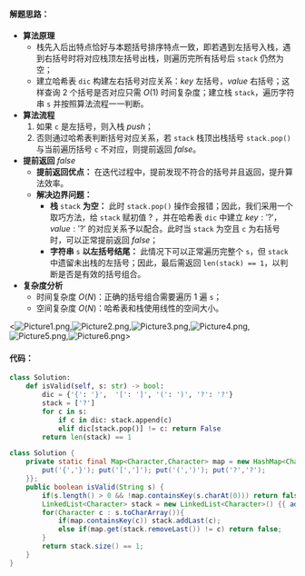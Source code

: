#### 解题思路：
 
- **算法原理** 
    - 栈先入后出特点恰好与本题括号排序特点一致，即若遇到左括号入栈，遇到右括号时将对应栈顶左括号出栈，则遍历完所有括号后 `stack` 仍然为空；
    - 建立哈希表 `dic` 构建左右括号对应关系：$key$ 左括号，$value$ 右括号；这样查询 $2$ 个括号是否对应只需 $O(1)$ 时间复杂度；建立栈 `stack`，遍历字符串 `s` 并按照算法流程一一判断。
- **算法流程**
    1. 如果 `c` 是左括号，则入栈 $push$；
    2. 否则通过哈希表判断括号对应关系，若 `stack` 栈顶出栈括号 `stack.pop()` 与当前遍历括号 `c` 不对应，则提前返回 $false$。
- **提前返回** $false$
    - **提前返回优点：** 在迭代过程中，提前发现不符合的括号并且返回，提升算法效率。
    - **解决边界问题：**
        - **栈** `stack` **为空：** 此时 `stack.pop()` 操作会报错；因此，我们采用一个取巧方法，给 `stack` 赋初值 $?$ ，并在哈希表 `dic` 中建立 $key: '?'，value:'?'$ 的对应关系予以配合。此时当 `stack` 为空且 `c` 为右括号时，可以正常提前返回 $false$；
        - **字符串** `s` **以左括号结尾：** 此情况下可以正常遍历完整个 `s`，但 `stack` 中遗留未出栈的左括号；因此，最后需返回 `len(stack) == 1`，以判断是否是有效的括号组合。
- **复杂度分析**
    - 时间复杂度 $O(N)$：正确的括号组合需要遍历 $1$ 遍 `s`；
    - 空间复杂度 $O(N)$：哈希表和栈使用线性的空间大小。

<![Picture1.png](https://pic.leetcode-cn.com/91ed1b06b593e0b7a2ddb967cf20077ad3c815826dfa602bf20c9214ec3cb466-Picture1.png),![Picture2.png](https://pic.leetcode-cn.com/829aae155c20fed4ce43a1bba2077bb46979a08e842b98f1f97f183a1016afee-Picture2.png),![Picture3.png](https://pic.leetcode-cn.com/5456814fa5b10a5e859996daaf2f6b56287af368134d8b04dce820612f2c4608-Picture3.png),![Picture4.png](https://pic.leetcode-cn.com/e782bcb808af96146e730f32feffabc7e224df847d9ff541d25171994748f243-Picture4.png),![Picture5.png](https://pic.leetcode-cn.com/bc514b643a0769c23b6a4ce86f8bb8207cee71c4b5aa41350f269b52b317256f-Picture5.png),![Picture6.png](https://pic.leetcode-cn.com/1e5dd507b6a41a3e5ce1d9fc50f9c78a4cd8845ae6a8ec1c5146190abd97dfe4-Picture6.png)>

#### 代码：

```Python []
class Solution:
    def isValid(self, s: str) -> bool:
        dic = {'{': '}',  '[': ']', '(': ')', '?': '?'}
        stack = ['?']
        for c in s:
            if c in dic: stack.append(c)
            elif dic[stack.pop()] != c: return False 
        return len(stack) == 1
```

```Java []
class Solution {
    private static final Map<Character,Character> map = new HashMap<Character,Character>(){{
        put('{','}'); put('[',']'); put('(',')'); put('?','?');
    }};
    public boolean isValid(String s) {
        if(s.length() > 0 && !map.containsKey(s.charAt(0))) return false;
        LinkedList<Character> stack = new LinkedList<Character>() {{ add('?'); }};
        for(Character c : s.toCharArray()){
            if(map.containsKey(c)) stack.addLast(c);
            else if(map.get(stack.removeLast()) != c) return false;
        }
        return stack.size() == 1;
    }
}
```
